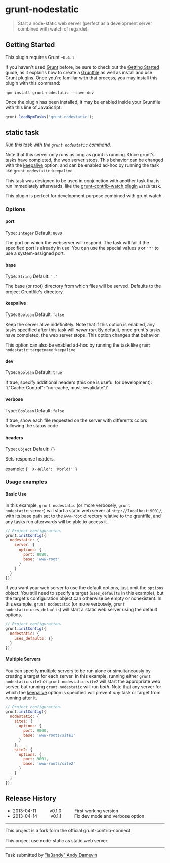 # grunt-nodestatic

> Start a node-static web server (perfect as a development server combined with watch of regarde).



## Getting Started
This plugin requires Grunt `~0.4.1`

If you haven't used [Grunt](http://gruntjs.com/) before, be sure to check out the [Getting Started](http://gruntjs.com/getting-started) guide, as it explains how to create a [Gruntfile](http://gruntjs.com/sample-gruntfile) as well as install and use Grunt plugins. Once you're familiar with that process, you may install this plugin with this command:

```shell
npm install grunt-nodestatic --save-dev
```

Once the plugin has been installed, it may be enabled inside your Gruntfile with this line of JavaScript:

```js
grunt.loadNpmTasks('grunt-nodestatic');
```




## static task
_Run this task with the `grunt nodestatic` command._

Note that this server only runs as long as grunt is running. Once grunt's tasks have completed, the web server stops. This behavior can be changed with the [keepalive](#keepalive) option, and can be enabled ad-hoc by running the task like `grunt nodestatic:keepalive`.

This task was designed to be used in conjunction with another task that is run immediately afterwards, like the [grunt-contrib-watch plugin](https://github.com/gruntjs/grunt-contrib-watch) `watch` task.

This plugin is perfect for development purpose combined with grunt watch.

### Options

#### port
Type: `Integer`
Default: `8080`

The port on which the webserver will respond. The task will fail if the specified port is already in use. You can use the special values `0` or `'?'` to use a system-assigned port.

#### base
Type: `String`
Default: `'.'`

The base (or root) directory from which files will be served. Defaults to the project Gruntfile's directory.

#### keepalive
Type: `Boolean`
Default: `false`

Keep the server alive indefinitely. Note that if this option is enabled, any tasks specified after this task will _never run_. By default, once grunt's tasks have completed, the web server stops. This option changes that behavior.

This option can also be enabled ad-hoc by running the task like `grunt nodestatic:targetname:keepalive`

#### dev
Type: `Boolean`
Default: `true`

If true, specify additional headers (this one is useful for development):
'{"Cache-Control": "no-cache, must-revalidate"}'

#### verbose
Type: `Boolean`
Default: `false`

If true, show each file requested on the server with differents colors following the status code

#### headers
Type: `Object`
Default: `{}`

Sets response headers.

example: `{ 'X-Hello': 'World!' }`

### Usage examples

#### Basic Use
In this example, `grunt nodestatic` (or more verbosely, `grunt nodestatic:server`) will start a static web server at `http://localhost:9001/`, with its base path set to the `www-root` directory relative to the gruntfile, and any tasks run afterwards will be able to access it.

```javascript
// Project configuration.
grunt.initConfig({
  nodestatic: {
    server: {
      options: {
        port: 8080,
        base: 'www-root'
      }
    }
  }
});
```

If you want your web server to use the default options, just omit the `options` object. You still need to specify a target (`uses_defaults` in this example), but the target's configuration object can otherwise be empty or nonexistent. In this example, `grunt nodestatic` (or more verbosely, `grunt nodestatic:uses_defaults`) will start a static web server using the default options.

```javascript
// Project configuration.
grunt.initConfig({
  nodestatic: {
    uses_defaults: {}
  }
});
```

#### Multiple Servers
You can specify multiple servers to be run alone or simultaneously by creating a target for each server. In this example, running either `grunt nodestatic:site1` or `grunt nodestatic:site2` will  start the appropriate web server, but running `grunt nodestatic` will run _both_. Note that any server for which the [keepalive](#keepalive) option is specified will prevent _any_ task or target from running after it.

```javascript
// Project configuration.
grunt.initConfig({
  nodestatic: {
    site1: {
      options: {
        port: 9000,
        base: 'www-roots/site1'
      }
    },
    site2: {
      options: {
        port: 9001,
        base: 'www-roots/site2'
      }
    }
  }
});
```




## Release History

 * 2013-04-11   v0.1.0   First working version
 * 2013-04-14   v0.1.1   Fix dev mode and verbose option


---

This project is a fork form the official grunt-contrib-connect.

This project use node-static as static web server.

---

Task submitted by ["ia3andy" Andy Damevin](https://github.com/ia3andy)



